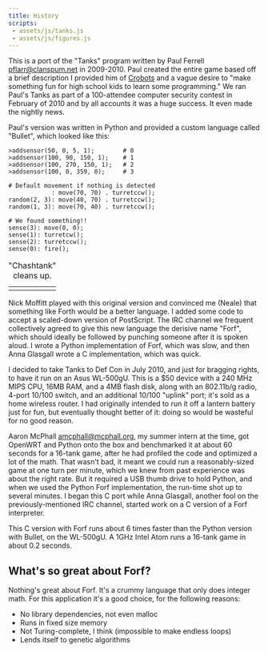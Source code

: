 ```yaml
---
title: History
scripts:
 - assets/js/tanks.js
 - assets/js/figures.js
---
```


This is a port of the "Tanks" program written by Paul Ferrell
<pflarr@clanspum.net> in 2009-2010.  Paul created the entire game based
off a brief description I provided him of
[Crobots](http://tpoindex.github.io/crobots)
and a vague desire to
"make something fun for high school kids to learn some programming."  We
ran Paul's Tanks as part of a 100-attendee computer security contest in
February of 2010 and by all accounts it was a huge success.  It even
made the nightly news.

Paul's version was written in Python and provided a custom language
called "Bullet", which looked like this:

    >addsensor(50, 0, 5, 1);        # 0
    >addsensor(100, 90, 150, 1);    # 1
    >addsensor(100, 270, 150, 1);   # 2
    >addsensor(100, 0, 359, 0);     # 3
    
    # Default movement if nothing is detected
                : move(70, 70) . turretccw();
    random(2, 3): move(40, 70) . turretccw();
    random(1, 3): move(70, 40) . turretccw();
    
    # We found something!!
    sense(3): move(0, 0);
    sense(1): turretcw();
    sense(2): turretccw();
    sense(0): fire();

<table class="figure">
  <caption>"Chashtank" cleans up.</caption>
  <tr>
    <td>
      <canvas id="shortround"></canvas>
      <script type="application/javascript">
        start("shortround", shortround);
      </script>
    </td>
  </tr>
</table>

Nick Moffitt played with this original version and convinced me (Neale)
that something like Forth would be a better language.  I added some code
to accept a scaled-down version of PostScript.  The IRC channel we
frequent collectively agreed to give this new language the derisive name
"Forf", which should ideally be followed by punching someone after it is
spoken aloud.  I wrote a Python implementation of Forf, which was slow,
and then Anna Glasgall wrote a C implementation, which was quick.

I decided to take Tanks to Def Con in July 2010, and just for bragging
rights, to have it run on an Asus WL-500gU.  This is a $50 device with a
240 MHz MIPS CPU, 16MB RAM, and a 4MB flash disk, along with an
802.11b/g radio, 4-port 10/100 switch, and an additional 10/100 "uplink"
port; it's sold as a home wireless router.  I had originally intended to
run it off a lantern battery just for fun, but eventually thought better
of it: doing so would be wasteful for no good reason.

Aaron McPhall <amcphall@mcphall.org>, my summer intern at the time, got
OpenWRT and Python onto the box and benchmarked it at about 60 seconds
for a 16-tank game, after he had profiled the code and optimized a lot
of the math.  That wasn't bad, it meant we could run a reasonably-sized
game at one turn per minute, which we knew from past experience was
about the right rate.  But it required a USB thumb drive to hold Python,
and when we used the Python Forf implementation, the run-time shot up to
several minutes.  I began this C port while Anna Glasgall, another fool
on the previously-mentioned IRC channel, started work on a C version of
a Forf interpreter.

This C version with Forf runs about 6 times faster than the Python
version with Bullet, on the WL-500gU.  A 1GHz Intel Atom runs a 16-tank
game in about 0.2 seconds.


What's so great about Forf?
---------------------------

Nothing's great about Forf.  It's a crummy language that only does
integer math.  For this application it's a good choice, for the
following reasons:

* No library dependencies, not even malloc
* Runs in fixed size memory
* Not Turing-complete, I think (impossible to make endless loops)
* Lends itself to genetic algorithms
